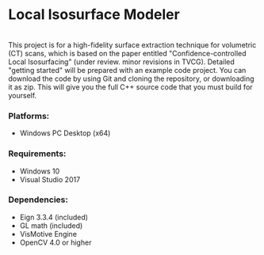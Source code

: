 # Local Isosurface Modeler

<br/>
This project is for a high-fidelity surface extraction technique for volumetric (CT) scans, which is based on the paper entitled "Confidence-controlled Local Isosurfacing" (under review. minor revisions in TVCG).
Detailed "getting started" will be prepared with an example code project. 
You can download the code by using Git and cloning the repository, or downloading it as zip. This will give you the full C++ source code that you must build for yourself. 

### Platforms:
- Windows PC Desktop (x64)

### Requirements:

- Windows 10
- Visual Studio 2017

### Dependencies:

- Eign 3.3.4 (included)
- GL math (included)
- VisMotive Engine
- OpenCV 4.0 or higher
